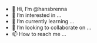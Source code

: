 - 👋 Hi, I’m @hansbrenna
- 👀 I’m interested in ...
- 🌱 I’m currently learning ...
- 💞️ I’m looking to collaborate on ...
- 📫 How to reach me ...

<!---
hansbrenna/hansbrenna is a ✨ special ✨ repository because its `README.md` (this file) appears on your GitHub profile.
You can click the Preview link to take a look at your changes.
--->
